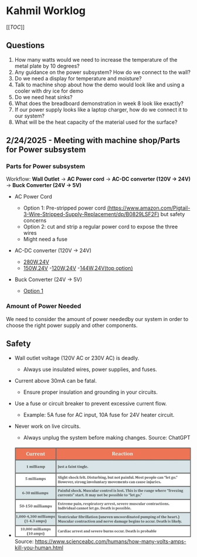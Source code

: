 # Kahmil Worklog

[[_TOC_]]

## Questions

1. How many watts would we need to increase the temperature of the metal plate by 10 degrees?
2. Any guidance on the power subsystem? How do we connect to the wall?
3. Do we need a display for temperature and moisture?
4. Talk to machine shop about how the demo would look like and using a cooler with dry ice for demo
5. Do we need heat sinks?
6. What does the breadboard demonstration in week 8 look like exactly?
7. If our power supply looks like a laptop charger, how do we connect it to our system?
8. What will be the heat capacity of the material used for the surface?

## 2/24/2025 - Meeting with machine shop/Parts for Power subsystem

### Parts for Power subsystem

Workflow: **Wall Outlet** -> **AC Power cord** -> **AC-DC converter (120V -> 24V)** -> **Buck Converter (24V -> 5V)**

- AC Power Cord
  - Option 1: Pre-stripped power cord [(https://www.amazon.com/Pigtail-3-Wire-Stripped-Supply-Replacement/dp/B0829LSF2F)](https://www.amazon.com/Pigtail-3-Wire-Stripped-Supply-Replacement/dp/B0829LSF2F) but safety concerns
  - Option 2: cut and strip a regular power cord to expose the three wires
  - Might need a fuse

- AC-DC converter (120V -> 24V)
  - [280W,24V](https://www.sager.com/product/gst280a24-c6p-mean-well/5359901?utm_source=googlemerchant&utm_medium=click&utm_campaign=sager-brand&utm_source=microsoft-ads&utm_medium=cpc&campaign-name=SmartShopping-NEW&utm_agid=1319416408946534&utm_term=&creative=&device=c&placement=&msclkid=8bbfccc8aff917a70a6fab7421873c48&utm_content=Ad%20group%20%231)
  - [150W,24V](https://www.sager.com/product/lrs-150-24-mean-well/5396767?utm_source=microsoft-ads&campaign-name=Search-Sager&Power&utm_agid=1313918793376081&utm_term=product%20&creative=&device=c&placement=&msclkid=6cfe252aa0721c05c83a42962f210577&utm_medium=cpc&utm_campaign=Search%20-%20Sager%20%26%20Power&utm_content=Electronics%20-%20Dynamic)
  -[120W,24V](https://trcelectronics.com/products/mean-well-gst120a24-r7b?utm_term=&utm_campaign=Sales-Performance+Max-HIGH&utm_source=bing&utm_medium=ppc&hsa_acc=9805199880&hsa_cam=20129401809&hsa_grp=1271037090758778&hsa_ad=&hsa_src=o&hsa_tgt=pla-2331239529291898&hsa_kw=&hsa_mt=e&hsa_net=adwords&hsa_ver=3&msclkid=1578a6364dad1e7983c9c18add5d6922&utm_content=Asset%20Group%201)
  -[144W,24V(top option)](https://www.amazon.com/gp/product/B0CFFBMQ6W/ref=sw_img_1?smid=A3OX6A2904ZV12&psc=1)

- Buck Converter (24V -> 5V)
  - [Option 1](https://www.amazon.com/Zixtec-LM2596-Converter-Module-1-25V-30V/dp/B07VVXF7YX/ref=sr_1_1_sspa?adgrpid=1338106215344359&dib=eyJ2IjoiMSJ9.i-fEUZUMI6-HUhAvIrsL29-8sAiPbBM2NOrzWmpKicRhKOJc89Q7s3C-mw-o6bP7y2_23eSVDDGrgKpZWt6iobrW6keTpDD50gEzcF3R3xl7l38HGH0awaiHHapeLC2wDxFhbknTLNMsKTJc1v7_PSi4KXp2FUUme7whoLVaP_lAaJXZVsZGvoEvoWVIcxYH8_4DXOMEVbF4WBjGEyH1p3xQSGN-ILX0teGRgqRg8ts.Cmr4-DlNpWikNU6o2kz8kpZiJgpuy1QVTUvAXkESvr0&dib_tag=se&hvadid=83631853424737&hvbmt=be&hvdev=c&hvlocphy=95058&hvnetw=o&hvqmt=e&hvtargid=kwd-83631983725861%3Aloc-190&hydadcr=18918_13351314&keywords=lm2596%2Bdc%2Bdc%2Bbuck%2Bconverter&mcid=adfbc3c395583070af1c1c8c87dfef6f&msclkid=ab1bf28172511d781971953de778885b&qid=1740412209&sr=8-1-spons&sp_csd=d2lkZ2V0TmFtZT1zcF9hdGY&th=1)

### Amount of Power Needed
We need to consider the amount of power neededby our system in order to choose the right power supply and other components.

## Safety

- Wall outlet voltage (120V AC or 230V AC) is deadly.
  - Always use insulated wires, power supplies, and fuses.
- Current above 30mA can be fatal.
  - Ensure proper insulation and grounding in your circuits.
- Use a fuse or circuit breaker to prevent excessive current flow.
  - Example: 5A fuse for AC input, 10A fuse for 24V heater circuit.
- Never work on live circuits.
  - Always unplug the system before making changes.
  Source: ChatGPT


- ![alt text](current_safety.png)
Source: https://www.scienceabc.com/humans/how-many-volts-amps-kill-you-human.html
